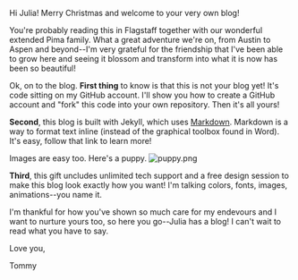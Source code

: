 Hi Julia! Merry Christmas and welcome to your very own blog!

You're probably reading this in Flagstaff together with our wonderful extended Pima family. What a great adventure we're on, from Austin to Aspen and beyond--I'm very grateful for the friendship that I've been able to grow here and seeing it blossom and transform into what it is now has been so beautiful!

Ok, on to the blog. **First thing** to know is that this is not your blog yet! It's code sitting on my GitHub account. I'll show you how to create a GitHub account and "fork" this code into your own repository. Then it's all yours!

**Second**, this blog is built with Jekyll, which uses [Markdown](https://www.markdownguide.org/basic-syntax/). Markdown is a way to format text inline (instead of the graphical toolbox found in Word). It's easy, follow that link to learn more!

Images are easy too. Here's a puppy.
![puppy.png]({{site.baseurl}}/images/puppy.png)

**Third**, this gift uncludes unlimited tech support and a free design session to make this blog look exactly how you want! I'm talking colors, fonts, images, animations--you name it. 

I'm thankful for how you've shown so much care for my endevours and I want to nurture yours too, so here you go--Julia has a blog! I can't wait to read what you have to say.

Love you,

Tommy

